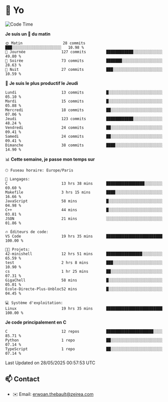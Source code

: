 # 👋 Yo

<!--START_SECTION:waka-->
![Code Time](http://img.shields.io/badge/Code%20Time-59%20hrs%2032%20mins-blue)

**Je suis un 🐤 du matin** 

```text
🌞 Matin                  28 commits          ███░░░░░░░░░░░░░░░░░░░░░░   10.98 % 
🌆 Journée                127 commits         ████████████░░░░░░░░░░░░░   49.80 % 
🌃 Soirée                 73 commits          ███████░░░░░░░░░░░░░░░░░░   28.63 % 
🌙 Nuit                   27 commits          ███░░░░░░░░░░░░░░░░░░░░░░   10.59 % 
```
📅 **Je suis le plus productif le Jeudi** 

```text
Lundi                    13 commits          █░░░░░░░░░░░░░░░░░░░░░░░░   05.10 % 
Mardi                    15 commits          █░░░░░░░░░░░░░░░░░░░░░░░░   05.88 % 
Mercredi                 18 commits          ██░░░░░░░░░░░░░░░░░░░░░░░   07.06 % 
Jeudi                    123 commits         ████████████░░░░░░░░░░░░░   48.24 % 
Vendredi                 24 commits          ██░░░░░░░░░░░░░░░░░░░░░░░   09.41 % 
Samedi                   24 commits          ██░░░░░░░░░░░░░░░░░░░░░░░   09.41 % 
Dimanche                 38 commits          ████░░░░░░░░░░░░░░░░░░░░░   14.90 % 
```


📊 **Cette semaine, je passe mon temps sur** 

```text
🕑︎ Fuseau horaire: Europe/Paris

💬 Langages: 
C                        13 hrs 38 mins      █████████████████░░░░░░░░   69.60 % 
Makefile                 3 hrs 15 mins       ████░░░░░░░░░░░░░░░░░░░░░   16.66 % 
JavaScript               58 mins             █░░░░░░░░░░░░░░░░░░░░░░░░   04.98 % 
C++                      44 mins             █░░░░░░░░░░░░░░░░░░░░░░░░   03.81 % 
JSON                     21 mins             ░░░░░░░░░░░░░░░░░░░░░░░░░   01.86 % 

🔥 Éditeurs de code: 
VS Code                  19 hrs 35 mins      █████████████████████████   100.00 % 

🐱‍💻 Projets: 
42-minishell             12 hrs 51 mins      ████████████████░░░░░░░░░   65.59 % 
test                     2 hrs 8 mins        ███░░░░░░░░░░░░░░░░░░░░░░   10.90 % 
cs                       1 hr 25 mins        ██░░░░░░░░░░░░░░░░░░░░░░░   07.31 % 
GigaChell                58 mins             █░░░░░░░░░░░░░░░░░░░░░░░░   05.01 % 
Ecole-Directe-Plus-Unbloc52 mins             █░░░░░░░░░░░░░░░░░░░░░░░░   04.45 % 

💻 Système d'exploitation: 
Linux                    19 hrs 35 mins      █████████████████████████   100.00 % 
```

**Je code principalement en C** 

```text
C                        12 repos            █████████████████████░░░░   85.71 % 
Python                   1 repo              ██░░░░░░░░░░░░░░░░░░░░░░░   07.14 % 
TypeScript               1 repo              ██░░░░░░░░░░░░░░░░░░░░░░░   07.14 % 
```




 Last Updated on 28/05/2025 00:57:53 UTC
<!--END_SECTION:waka-->

## 📫 Contact

- ✉️ Email: erwoan.thebault@zeirea.com
